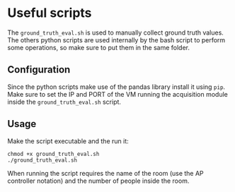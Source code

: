 # Useful scripts
The ```ground_truth_eval.sh``` is used to manually collect ground truth values. The others python scripts are used internally by the bash script to perform some operations, so make sure
to put them in the same folder.
## Configuration
Since the python scripts make use of the pandas library install it using ```pip```.
Make sure to set the IP and PORT of the VM running the acquisition module inside the ```ground_truth_eval.sh``` script.
## Usage
Make the script executable and the run it:
```
chmod +x ground_truth_eval.sh
./ground_truth_eval.sh  
```
When running the script requires the name of the room (use the AP controller notation) and the number of people inside the room.
